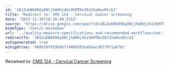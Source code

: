 ```yaml
---
id: '1B1ZuKB8d98yDNljhARHj4Ui9kMTNxZ0J3SeNoxRCcbI'
title: 'Redirect to: CMS 124 - Cervical Cancer Screening'
date: '2023-11-16T18:10:40.331Z'
source: 'https://drive.google.com/open?id=1B1ZuKB8d98yDNljhARHj4Ui9kMTNxZ0J3SeNoxRCcbI'
mimeType: 'text/x-markdown'
url: '../quality-measure-specifications-and-recommended-workflows/cms-124-cervical-cancer-screening.md'
redirectTo: '1B1ZuKB8d98yDNljhARHj4Ui9kMTNxZ0J3SeNoxRCcbI'
autogenerated: true
wikigdrive: '860e59f919b06774886561eebaacd677071ab78c'
---
```

Renamed to: [CMS 124 - Cervical Cancer Screening](../quality-measure-specifications-and-recommended-workflows/cms-124-cervical-cancer-screening.md)
